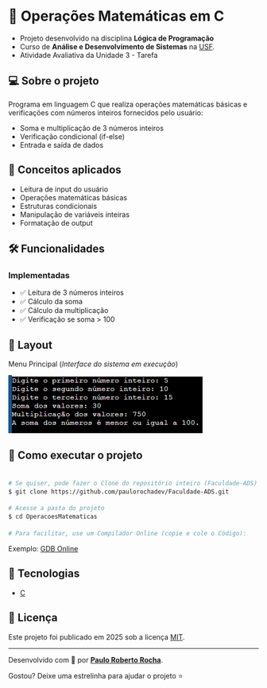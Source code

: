 # 🧮 Operações Matemáticas em C

- Projeto desenvolvido na disciplina **Lógica de Programação**
- Curso de **Análise e Desenvolvimento de Sistemas** na [USF][usf_site].
- Atividade Avaliativa da Unidade 3 - Tarefa

## :computer: Sobre o projeto

Programa em linguagem C que realiza operações matemáticas básicas e verificações com números inteiros fornecidos pelo usuário:

- Soma e multiplicação de 3 números inteiros
- Verificação condicional (if-else)
- Entrada e saída de dados

## :wrench: Conceitos aplicados

- Leitura de input do usuário
- Operações matemáticas básicas
- Estruturas condicionais
- Manipulação de variáveis inteiras
- Formatação de output

## 🛠 Funcionalidades

### Implementadas
- :white_check_mark: Leitura de 3 números inteiros
- :white_check_mark: Cálculo da soma
- :white_check_mark: Cálculo da multiplicação
- :white_check_mark: Verificação se soma > 100

## :art: Layout

Menu Principal (*Interface do sistema em execução*)

![alt text][menu_image]

## :open_file_folder: Como executar o projeto

```bash

# Se quiser, pode fazer o Clone do repositório inteiro (Faculdade-ADS)
$ git clone https://github.com/paulorochadev/Faculdade-ADS.git

# Acesse a pasta do projeto
$ cd OperacoesMatematicas

# Para facilitar, use um Compilador Online (copie e cole o Código):

```
Exemplo: [GDB Online][gdb_online_site]

## :rocket: Tecnologias

- [C][c]

## :scroll: Licença

Este projeto foi publicado em 2025 sob a licença [MIT](./LICENSE).

-------------

Desenvolvido com :green_heart: por [**Paulo Roberto Rocha**][linkdin_eu].

Gostou? Deixe uma estrelinha para ajudar o projeto :star:

[menu_image]: https://github.com/paulorochadev/Faculdade-ADS/blob/main/OperacoesMatematicas/assets/OperacoesMatematicas.png?raw=true

[c]: https://www.c-language.org/
[gdb_online_site]: https://www.onlinegdb.com/
[usf_site]: https://www.usf.edu.br/
[linkdin_eu]: https://www.linkedin.com/in/paulo-rocha-b8556980/